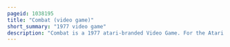 ```yaml
---
pageid: 1038195
title: "Combat (video game)"
short_summary: "1977 video game"
description: "Combat is a 1977 atari-branded Video Game. For the Atari Video Computer System. In the Game, two Players controlling either a Tank, a Biplane, or a Jet Fire Missiles at each other for two Minutes and sixteen Seconds. Points are earned by hitting the Opponent and the Player with the most Points Wins when the Time runs out. Variations on the Gameplay Introduce Elements such as invisible Vehicles, Missiles that ricochet off of Walls, and different Playing Fields."
---
```

